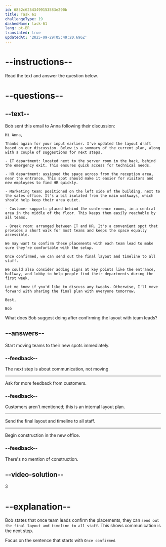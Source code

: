 ```yaml
---
id: 6852c62543499153583e290b
title: Task 61
challengeType: 19
dashedName: task-61
lang: pt-BR
translated: true
updatedAt: '2025-09-29T05:49:20.696Z'
---
```


<!-- READING -->

# --instructions--

Read the text and answer the question below.

# --questions--

## --text--

Bob sent this email to Anna following their discussion:

`Hi Anna,`

`Thanks again for your input earlier. I've updated the layout draft based on our discussion. Below is a summary of the current plan, along with a couple of suggestions for next steps.`

`- IT department: located next to the server room in the back, behind the emergency exit. This ensures quick access for technical needs.`

`- HR department: assigned the space across from the reception area, near the entrance. This spot should make it easier for visitors and new employees to find HR quickly.`

`- Marketing team: positioned on the left side of the building, next to the sales office. It's a bit isolated from the main walkways, which should help keep their area quiet.`

`- Customer support: placed behind the conference rooms, in a central area in the middle of the floor. This keeps them easily reachable by all teams.`

`- Break room: arranged between IT and HR. It's a convenient spot that provides a short walk for most teams and keeps the space equally accessible.`

`We may want to confirm these placements with each team lead to make sure they're comfortable with the setup.`

`Once confirmed, we can send out the final layout and timeline to all staff.`

`We could also consider adding signs at key points like the entrance, hallway, and lobby to help people find their departments during the first week.`

`Let me know if you'd like to discuss any tweaks. Otherwise, I'll move forward with sharing the final plan with everyone tomorrow.`

`Best,`

`Bob`

What does Bob suggest doing after confirming the layout with team leads?

## --answers--

Start moving teams to their new spots immediately.

### --feedback--

The next step is about communication, not moving.

---

Ask for more feedback from customers.

### --feedback--

Customers aren't mentioned; this is an internal layout plan.

---

Send the final layout and timeline to all staff.

---

Begin construction in the new office.

### --feedback--

There's no mention of construction.

## --video-solution--

3

# --explanation--

Bob states that once team leads confirm the placements, they can `send out the final layout and timeline to all staff`. This shows communication is the next step.

Focus on the sentence that starts with `Once confirmed`.
